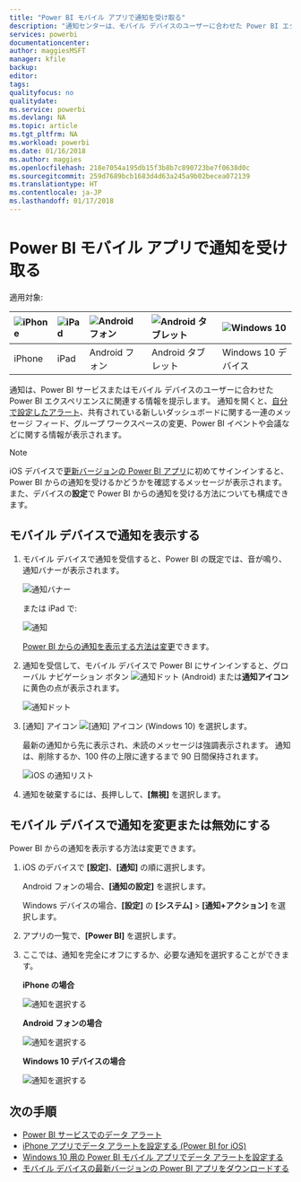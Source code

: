 ```yaml
---
title: "Power BI モバイル アプリで通知を受け取る"
description: "通知センターは、モバイル デバイスのユーザーに合わせた Power BI エクスペリエンスに関連する情報を提示します。"
services: powerbi
documentationcenter: 
author: maggiesMSFT
manager: kfile
backup: 
editor: 
tags: 
qualityfocus: no
qualitydate: 
ms.service: powerbi
ms.devlang: NA
ms.topic: article
ms.tgt_pltfrm: NA
ms.workload: powerbi
ms.date: 01/16/2018
ms.author: maggies
ms.openlocfilehash: 218e7054a195db15f3b8b7c890723be7f0638d0c
ms.sourcegitcommit: 259d7689bcb1683d4d63a245a9b02becea072139
ms.translationtype: HT
ms.contentlocale: ja-JP
ms.lasthandoff: 01/17/2018
---
```

# <a name="get-notifications-in-the-power-bi-mobile-apps"></a>Power BI モバイル アプリで通知を受け取る
適用対象:

| ![iPhone](media/mobile-apps-notification-center/iphone-logo-50-px.png) | ![iPad](media/mobile-apps-notification-center/ipad-logo-50-px.png) | ![Android フォン](media/mobile-apps-notification-center/android-phone-logo-50-px.png) | ![Android タブレット](media/mobile-apps-notification-center/android-tablet-logo-50-px.png) | ![Windows 10](media/mobile-apps-notification-center/win-10-logo-50-px.png) |
|:--- |:--- |:--- |:--- |:--- |
| iPhone |iPad |Android フォン |Android タブレット |Windows 10 デバイス |

通知は、Power BI サービスまたはモバイル デバイスのユーザーに合わせた Power BI エクスペリエンスに関連する情報を提示します。 通知を開くと、[自分で設定したアラート](mobile-set-data-alerts-in-the-mobile-apps.md)、共有されている新しいダッシュボードに関する一連のメッセージ フィード、グループ ワークスペースの変更、Power BI イベントや会議などに関する情報が表示されます。

> [!NOTE]
> iOS デバイスで[更新バージョンの Power BI アプリ](https://powerbi.microsoft.com/mobile/)に初めてサインインすると、Power BI からの通知を受けるかどうかを確認するメッセージが表示されます。 また、デバイスの**設定**で Power BI からの通知を受ける方法についても構成できます。 
> 
> 

## <a name="view-notifications-on-your-mobile-device"></a>モバイル デバイスで通知を表示する
1. モバイル デバイスで通知を受信すると、Power BI の既定では、音が鳴り、通知バナーが表示されます。
   
   ![通知バナー](media/mobile-apps-notification-center/power-bi-mobile-notification-banner.png)
   
   または iPad で:
   
   ![通知](media/mobile-apps-notification-center/power-bi-ipad-notifications.png)
   
   [Power BI からの通知を表示する方法は変更](mobile-apps-notification-center.md#change-or-turn-off-notifications-on-your-mobile-device)できます。
2. 通知を受信して、モバイル デバイスで Power BI にサインインすると、グローバル ナビゲーション ボタン ![通知ドット](media/mobile-apps-notification-center/power-bi-android-menu-notifications-icon.png) (Android) または**通知アイコン**に黄色の点が表示されます。 
   
   ![通知ドット](media/mobile-apps-notification-center/power-bi-windows-10-notifications.png)
3. [通知] アイコン ![[通知] アイコン](media/mobile-apps-notification-center/power-bi-windows-10-notification-icon.png) (Windows 10) を選択します。
   
    最新の通知から先に表示され、未読のメッセージは強調表示されます。 通知は、削除するか、100 件の上限に達するまで 90 日間保持されます。
   
   ![iOS の通知リスト](media/mobile-apps-notification-center/power-bi-iphone-notifications-list.png)
4. 通知を破棄するには、長押しして、**[無視]** を選択します。

## <a name="change-or-turn-off-notifications-on-your-mobile-device"></a>モバイル デバイスで通知を変更または無効にする
Power BI からの通知を表示する方法は変更できます。

1. iOS のデバイスで **[設定]**、**[通知]** の順に選択します。 
   
    Android フォンの場合、**[通知の設定]** を選択します。
   
    Windows デバイスの場合、**[設定]** の **[システム]** > **[通知+アクション]** を選択します。
2. アプリの一覧で、**[Power BI]** を選択します。 
3. ここでは、通知を完全にオフにするか、必要な通知を選択することができます。
   
    **iPhone の場合**
   
    ![通知を選択する](media/mobile-apps-notification-center/power-bi-notifications-iphone-settings.png)
   
    **Android フォンの場合**
   
    ![通知を選択する](media/mobile-apps-notification-center/power-bi-notifications-android-settings.png)

    **Windows 10 デバイスの場合**

    ![通知を選択する](media/mobile-apps-notification-center/power-bi-notifications-windows10-settings.png)

## <a name="next-steps"></a>次の手順
* [Power BI サービスでのデータ アラート](service-set-data-alerts.md)
* [iPhone アプリでデータ アラートを設定する (Power BI for iOS)](mobile-set-data-alerts-in-the-mobile-apps.md)
* [Windows 10 用の Power BI モバイル アプリでデータ アラートを設定する](mobile-set-data-alerts-in-the-mobile-apps.md)
* [モバイル デバイスの最新バージョンの Power BI アプリをダウンロードする](https://powerbi.microsoft.com/mobile/)

